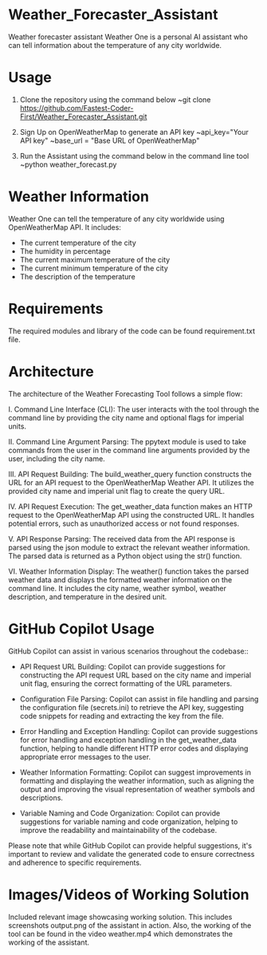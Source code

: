 # Weather_Forecaster_Assistant
Weather forecaster assistant Weather One is a personal AI assistant who can tell information about the temperature of any city worldwide.

# Usage

1. Clone the repository using the command below
   ~git clone https://github.com/Fastest-Coder-First/Weather_Forecaster_Assistant.git

2. Sign Up on OpenWeatherMap to generate an API key
   ~api_key="Your API key"
   ~base_url = "Base URL of OpenWeatherMap"

3. Run the Assistant using the command below in the command line tool
   ~python weather_forecast.py


# Weather Information
Weather One can tell the temperature of any city worldwide using OpenWeatherMap API.
It includes:
* The current temperature of the city
* The humidity in percentage
* The current  maximum temperature of the city
* The current minimum temperature of the city
* The description of the temperature

# Requirements
The required modules and library of the code can be found requirement.txt file.

# Architecture 
The architecture of the Weather Forecasting Tool follows a simple flow:
    
I. Command Line Interface (CLI): The user interacts with the tool through the command line by providing the city name and optional flags for imperial units.
    
II. Command Line Argument Parsing: The ppytext module is used to take commands from the user in the command line arguments provided by the user, including the city name.
    
III. API Request Building: The build_weather_query function constructs the URL for an API request to the OpenWeatherMap Weather API. It utilizes the provided city name and imperial unit flag to create the query URL.

IV. API Request Execution: The get_weather_data function makes an HTTP request to the OpenWeatherMap API using the constructed URL. It handles potential errors, such as unauthorized access or not found responses.

V. API Response Parsing: The received data from the API response is parsed using the json module to extract the relevant weather information. The parsed data is returned as a Python object using the str() function.

VI. Weather Information Display: The weather() function takes the parsed weather data and displays the formatted weather information on the command line. It includes the city name, weather symbol, weather description, and temperature in the desired unit.

# GitHub Copilot Usage

 GitHub Copilot can assist in various scenarios throughout the codebase::

+ API Request URL Building: Copilot can provide suggestions for constructing the API request URL based on the city name and imperial unit flag, ensuring the correct formatting of the URL parameters.

+ Configuration File Parsing: Copilot can assist in file handling and parsing the configuration file (secrets.ini) to retrieve the API key, suggesting code snippets for reading and extracting the key from the file.
        
+ Error Handling and Exception Handling: Copilot can provide suggestions for error handling and exception handling in the get_weather_data function, helping to handle different HTTP error codes and displaying appropriate error messages to the user.
        
+ Weather Information Formatting: Copilot can suggest improvements in formatting and displaying the weather information, such as aligning the output and improving the visual representation of weather symbols and descriptions.
 
+ Variable Naming and Code Organization: Copilot can provide suggestions for variable naming and code organization, helping to improve the readability and maintainability of the codebase.
      
Please note that while GitHub Copilot can provide helpful suggestions, it's important to review and validate the generated code to ensure correctness and adherence to specific requirements.

# Images/Videos of Working Solution
Included relevant image showcasing working solution. This includes screenshots output.png  of the assistant in action. Also, the working of the tool can be found in the video weather.mp4 which demonstrates the working of the assistant.

